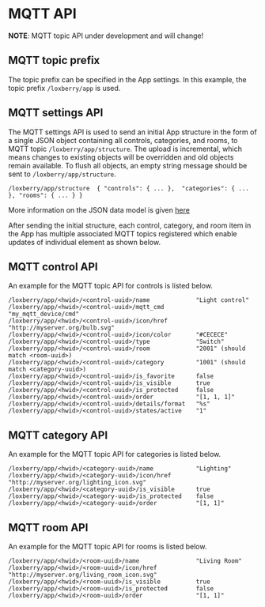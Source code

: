 # MQTT API

**NOTE**: MQTT topic API under development and will change!

## MQTT topic prefix

The topic prefix can be specified in the App settings. In this example, the topic prefix `/loxberry/app` is used.

## MQTT settings API

The MQTT settings API is used to send an initial App structure in the form of a single JSON object containing all controls, categories, and rooms, to MQTT topic `/loxberry/app/structure`. The upload is incremental, which means changes to existing objects will be overridden and old objects remain available. To flush all objects, an empty string message should be sent to `/loxberry/app/structure`.

```
/loxberry/app/structure  { "controls": { ... },  "categories": { ... }, "rooms": { ... } }
```

More information on the JSON data model is given [here](https://github.com/nufke/loxberrypwa/wiki/JSON-data-model)

After sending the initial structure, each control, category, and room item in the App has multiple associated MQTT topics registered which enable updates of individual element as shown below.

## MQTT control API

An example for the MQTT topic API for controls is listed below.

```
/loxberry/app/<hwid>/<control-uuid>/name             "Light control"
/loxberry/app/<hwid>/<control-uuid>/mqtt_cmd         "my_mqtt_device/cmd"
/loxberry/app/<hwid>/<control-uuid>/icon/href        "http://myserver.org/bulb.svg"
/loxberry/app/<hwid>/<control-uuid>/icon/color       "#CECECE"
/loxberry/app/<hwid>/<control-uuid>/type             "Switch"
/loxberry/app/<hwid>/<control-uuid>/room             "2001" (should match <room-uuid>)
/loxberry/app/<hwid>/<control-uuid>/category         "1001" (should match <category-uuid>)
/loxberry/app/<hwid>/<control-uuid>/is_favorite      false
/loxberry/app/<hwid>/<control-uuid>/is_visible       true
/loxberry/app/<hwid>/<control-uuid>/is_protected     false
/loxberry/app/<hwid>/<control-uuid>/order            "[1, 1, 1]"
/loxberry/app/<hwid>/<control-uuid>/details/format   "%s"
/loxberry/app/<hwid>/<control-uuid>/states/active    "1"

```

## MQTT category API

An example for the MQTT topic API for categories is listed below.

```
/loxberry/app/<hwid>/<category-uuid>/name            "Lighting"
/loxberry/app/<hwid>/<category-uuid>/icon/href       "http://myserver.org/lighting_icon.svg"
/loxberry/app/<hwid>/<category-uuid>/is_visible      true
/loxberry/app/<hwid>/<category-uuid>/is_protected    false
/loxberry/app/<hwid>/<category-uuid>/order           "[1, 1]"
```

## MQTT room API

An example for the MQTT topic API for rooms is listed below.

```
/loxberry/app/<hwid>/<room-uuid>/name                "Living Room"
/loxberry/app/<hwid>/<room-uuid>/icon/href           "http://myserver.org/living_room_icon.svg"
/loxberry/app/<hwid>/<room-uuid>/is_visible          true
/loxberry/app/<hwid>/<room-uuid>/is_protected        false
/loxberry/app/<hwid>/<room-uuid>/order               "[1, 1]"
```
